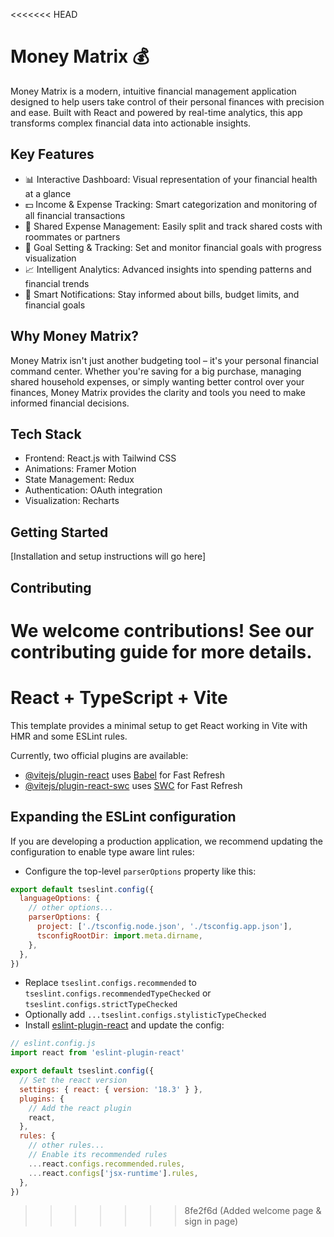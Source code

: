 <<<<<<< HEAD
# Money Matrix 💰

Money Matrix is a modern, intuitive financial management application designed to help users take control of their personal finances with precision and ease. Built with React and powered by real-time analytics, this app transforms complex financial data into actionable insights.

## Key Features

- 📊 Interactive Dashboard: Visual representation of your financial health at a glance
- 💵 Income & Expense Tracking: Smart categorization and monitoring of all financial transactions
- 🤝 Shared Expense Management: Easily split and track shared costs with roommates or partners
- 🎯 Goal Setting & Tracking: Set and monitor financial goals with progress visualization
- 📈 Intelligent Analytics: Advanced insights into spending patterns and financial trends
- 🔔 Smart Notifications: Stay informed about bills, budget limits, and financial goals

## Why Money Matrix?

Money Matrix isn't just another budgeting tool – it's your personal financial command center. Whether you're saving for a big purchase, managing shared household expenses, or simply wanting better control over your finances, Money Matrix provides the clarity and tools you need to make informed financial decisions.

## Tech Stack

- Frontend: React.js with Tailwind CSS
- Animations: Framer Motion
- State Management: Redux
- Authentication: OAuth integration
- Visualization: Recharts

## Getting Started

[Installation and setup instructions will go here]

## Contributing

We welcome contributions! See our contributing guide for more details.
=======
# React + TypeScript + Vite

This template provides a minimal setup to get React working in Vite with HMR and some ESLint rules.

Currently, two official plugins are available:

- [@vitejs/plugin-react](https://github.com/vitejs/vite-plugin-react/blob/main/packages/plugin-react/README.md) uses [Babel](https://babeljs.io/) for Fast Refresh
- [@vitejs/plugin-react-swc](https://github.com/vitejs/vite-plugin-react-swc) uses [SWC](https://swc.rs/) for Fast Refresh

## Expanding the ESLint configuration

If you are developing a production application, we recommend updating the configuration to enable type aware lint rules:

- Configure the top-level `parserOptions` property like this:

```js
export default tseslint.config({
  languageOptions: {
    // other options...
    parserOptions: {
      project: ['./tsconfig.node.json', './tsconfig.app.json'],
      tsconfigRootDir: import.meta.dirname,
    },
  },
})
```

- Replace `tseslint.configs.recommended` to `tseslint.configs.recommendedTypeChecked` or `tseslint.configs.strictTypeChecked`
- Optionally add `...tseslint.configs.stylisticTypeChecked`
- Install [eslint-plugin-react](https://github.com/jsx-eslint/eslint-plugin-react) and update the config:

```js
// eslint.config.js
import react from 'eslint-plugin-react'

export default tseslint.config({
  // Set the react version
  settings: { react: { version: '18.3' } },
  plugins: {
    // Add the react plugin
    react,
  },
  rules: {
    // other rules...
    // Enable its recommended rules
    ...react.configs.recommended.rules,
    ...react.configs['jsx-runtime'].rules,
  },
})
```
>>>>>>> 8fe2f6d (Added welcome page & sign in page)

